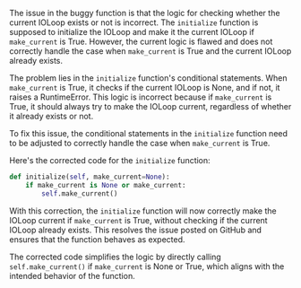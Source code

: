 The issue in the buggy function is that the logic for checking whether the current IOLoop exists or not is incorrect. The `initialize` function is supposed to initialize the IOLoop and make it the current IOLoop if `make_current` is True. However, the current logic is flawed and does not correctly handle the case when `make_current` is True and the current IOLoop already exists.

The problem lies in the `initialize` function's conditional statements. When `make_current` is True, it checks if the current IOLoop is None, and if not, it raises a RuntimeError. This logic is incorrect because if `make_current` is True, it should always try to make the IOLoop current, regardless of whether it already exists or not.

To fix this issue, the conditional statements in the `initialize` function need to be adjusted to correctly handle the case when `make_current` is True.

Here's the corrected code for the `initialize` function:

```python
def initialize(self, make_current=None):
    if make_current is None or make_current:
        self.make_current()
```

With this correction, the `initialize` function will now correctly make the IOLoop current if `make_current` is True, without checking if the current IOLoop already exists. This resolves the issue posted on GitHub and ensures that the function behaves as expected.

The corrected code simplifies the logic by directly calling `self.make_current()` if `make_current` is None or True, which aligns with the intended behavior of the function.